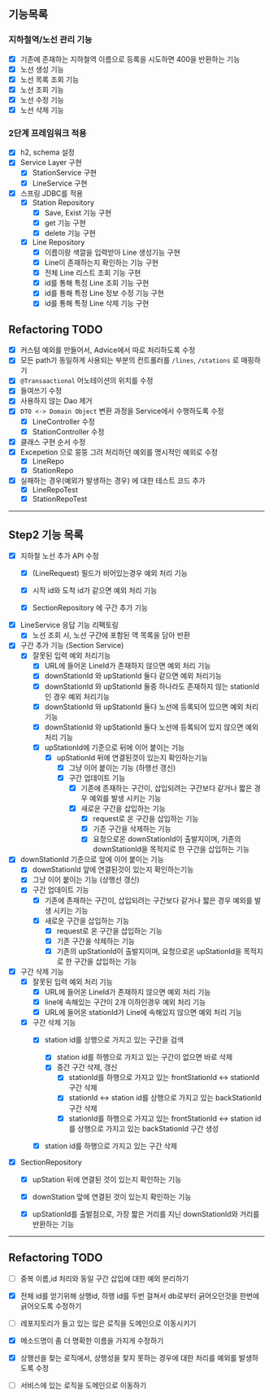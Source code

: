 ## 기능목록

### 지하철역/노선 관리 기능

- [x] 기존에 존재하는 지하철역 이름으로 등록을 시도하면 400을 반환하는 기능
- [x] 노선 생성 기능
- [x] 노선 목록 조회 기능
- [x] 노선 조회 기능
- [x] 노선 수정 기능
- [x] 노선 삭제 기능

### 2단계 프레임워크 적용

- [x] h2, schema 설정
- [x] Service Layer 구현
    - [x] StationService 구현
    - [x] LineService 구현

- [x] 스프링 JDBC를 적용
    - [x] Station Repository
        - [x] Save, Exist 기능 구현
        - [x] get 기능 구현
        - [x] delete 기능 구현
    - [x] Line Repository
        - [x] 이름이랑 색깔을 입력받아 Line 생성기능 구현
        - [x] Line이 존재하는지 확인하는 기능 구현
        - [x] 전체 Line 리스트 조회 기능 구현
        - [x] id를 통해 특정 Line 조회 기능 구현
        - [x] id를 통해 특정 Line 정보 수정 기능 구현
        - [x] id를 통해 특정 Line 삭제 기능 구현

## Refactoring TODO

- [x] 커스텀 예외를 만들어서, Advice에서 따로 처리하도록 수정
- [x] 모든 path가 동일하게 사용되는 부분의 컨트롤러를 `/lines`, `/stations` 로 매핑하기
- [x] `@Transaactional` 어노테이션의 위치를 수정
- [x] 들여쓰기 수정
- [x] 사용하지 않는 Dao 제거
- [x] `DTO <-> Domain Object` 변환 과정을 Service에서 수행하도록 수정
    - [x] LineController 수정
    - [x] StationController 수정
- [x] 클래스 구현 순서 수정
- [x] Excepetion 으로 뭉뚱 그려 처리하던 예외를 명시적인 예외로 수정
    - [x] LineRepo
    - [x] StationRepo
- [x] 실패하는 경우(예외가 발생하는 경우) 에 대한 테스트 코드 추가
    - [x] LineRepoTest
    - [x] StationRepoTest

---

## Step2 기능 목록

- [x] 지하철 노선 추가 API 수정 
    - [x] (LineRequest) 필드가 비어있는경우 예외 처리 기능
    - [x] 시작 id와 도착 id가 같으면 예외 처리 기능
    - [x] SectionRepository 에 구간 추가 기능
    

- [x] LineService 응답 기능 리팩토링
    - [x] 노선 조회 시, 노선 구간에 포함된 역 목록을 담아 반환 
    
- [x] 구간 추가 기능 (Section Service) 
    - [x] 잘못된 입력 예외 처리기능
        - [x] URL에 들어온 LineId가 존재하지 않으면 예외 처리 기능
        - [x] downStationId 와 upStationId 둘다 같으면 예외 처리기능
        - [x] downStationId 와 upStationId 둘중 하나라도 존재하지 않는 stationId인 경우 예외 처리기능
        - [x] downStationId 와 upStationId 둘다 노선에 등록되어 있으면 예외 처리 기능
        - [x] downStationId 와 upStationId 둘다 노선에 등록되어 있지 않으면 예외 처리 기능
      - [x] upStationId에 기준으로 뒤에 이어 붙이는 기능
        - [x] upStationId 뒤에 연결된것이 있는지 확인하는기능
          - [x] 그냥 이어 붙이는 기능 (하행선 갱신)
          - [x] 구간 업데이트 기능
            - [x] 기존에 존재하는 구간이, 삽입되려는 구간보다 같거나 짧은 경우 예외를 발생 시키는 기능
            - [x] 새로운 구간을 삽입하는 기능
                - [x] request로 온 구간을 삽입하는 기능
                - [x] 기존 구간을 삭제하는 기능
                - [x] 요청으로온 downStationId이 출발지이며, 기존의 downStationId을 목적지로 한 구간을 삽입하는 기능

- [x] downStationId 기준으로 앞에 이어 붙이는 기능
  - [x] downStationId 앞에 연결된것이 있는지 확인하는기능
  - [x] 그냥 이어 붙이는 기능 (상행선 갱신)
  - [x] 구간 업데이트 기능
    - [x] 기존에 존재하는 구간이, 삽입되려는 구간보다 같거나 짧은 경우 예외를 발생 시키는 기능
    - [x] 새로운 구간을 삽입하는 기능
        - [x] request로 온 구간을 삽입하는 기능
        - [x] 기존 구간을 삭제하는 기능
        - [x] 기존의 upStationId이 출발지이며, 요청으로온 upStationId을 목적지로 한 구간을 삽입하는 기능

- [x] 구간 삭제 기능
    - [x] 잘못된 입력 예외 처리 기능
        - [x] URL에 들어온 LineId가 존재하지 않으면 예외 처리 기능
        - [x] line에 속해있는 구간이 2개 이하인경우 예외 처리 기능
        - [x] URL에 들어온 stationId가 Line에 속해있지 않으면 예외 처리 기능
    - [x] 구간 삭제 기능
        - [x] station id를 상행으로 가지고 있는 구간을 검색
            - [x] station id를 하행으로 가지고 있는 구간이 없으면 바로 삭제
            - [x] 중간 구간 삭제, 갱신
                - [x] stationId를 하행으로 가지고 있는 frontStationId <-> stationId 구간 삭제
                - [x] stationId <-> station id를 상행으로 가지고 있는 backStationId 구간 삭제
                - [x] stationId를 하행으로 가지고 있는 frontStationId <-> station id를 상행으로 가지고 있는 backStationId 구간 생성
        - [x] station id를 하행으로 가지고 있는 구간 삭제


- [x] SectionRepository
    - [x] upStation 뒤에 연결된 것이 있는지 확인하는 기능
    - [x] downStation 앞에 연결된 것이 있는지 확인하는 기능
    - [x] upStationId를 출발점으로, 가장 짧은 거리를 지닌 downStationId와 거리를 반환하는 기능
    

---

## Refactoring TODO

- [ ] 중복 이름,id 처리와 동일 구간 삽입에 대한 예외 분리하기
- [x] 전체 id를 얻기위해 상행id, 하행 id를 두번 걸쳐서 db로부터 긁어오던것을 한번에 긁어오도록 수정하기
- [ ] 레포지토리가 들고 있는 많은 로직을 도메인으로 이동시키기
- [x] 메소드명이 좀 더 명확한 이름을 가지게 수정하기
- [x] 상행선을 찾는 로직에서, 상행성을 찾지 못하는 경우에 대한 처리를 예외를 발생하도록 수정
- [ ] 서비스에 있는 로직을 도메인으로 이동하기
    

    